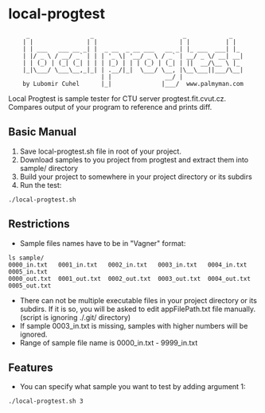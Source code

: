 local-progtest
==============

         _                 _                         _            _   
        | |               | |                       | |          | |  
        | | ___   ___ __ _| |  _ __  _ __ ___   __ _| |_ ___  ___| |_ 
        | |/ _ \ / __/ _` | | | '_ \| '__/ _ \ / _` | __/ _ \/ __| __|
        | | (_) | (_| (_| | | | |_) | | | (_) | (_| | ||  __/\__ \ |_ 
        |_|\___/ \___\__,_|_| | .__/|_|  \___/ \__, |\__\___||___/\__|
                              | |               __/ |                 
        by Lubomir Cuhel      |_|              |___/  www.palmyman.com


Local Progtest is sample tester for CTU server progtest.fit.cvut.cz. Compares output of your program to reference and prints diff.

Basic Manual
------------
1. Save local-progtest.sh file in root of your project.
2. Download samples to you project from progtest and extract them into sample/ directory
3. Build your project to somewhere in your project directory or its subdirs
4. Run the test:

```
./local-progtest.sh
```
Restrictions
------------
+ Sample files names have to be in "Vagner" format:

```
ls sample/
0000_in.txt   0001_in.txt   0002_in.txt   0003_in.txt   0004_in.txt   0005_in.txt
0000_out.txt  0001_out.txt  0002_out.txt  0003_out.txt  0004_out.txt  0005_out.txt
```
+ There can not be multiple executable files in your project directory or its subdirs. If it is so, you will be asked to edit appFilePath.txt file manually. (script is ignoring ./.git/ directory)
+ If sample 0003_in.txt is missing, samples with higher numbers will be ignored.
+ Range of sample file name is 0000_in.txt - 9999_in.txt

Features
--------
+ You can specify what sample you want to test by adding argument 1:

```
./local-progtest.sh 3
```
